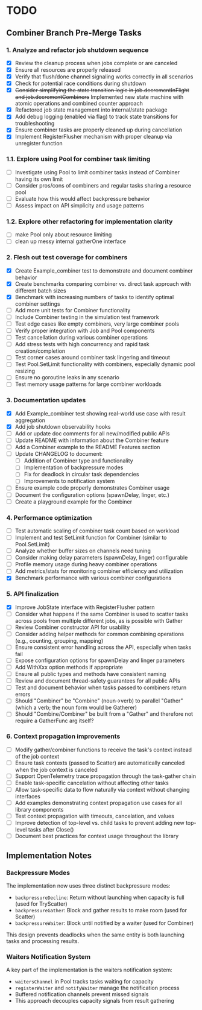 # TODO

## Combiner Branch Pre-Merge Tasks

### 1. Analyze and refactor job shutdown sequence
- [x] Review the cleanup process when jobs complete or are canceled
- [x] Ensure all resources are properly released
- [x] Verify that flush/done channel signaling works correctly in all scenarios
- [x] Check for potential race conditions during shutdown
- [x] ~~Consider simplifying the state transition logic in job.decrementInFlight and job.decrementCombiners~~ Implemented new state machine with atomic operations and combined counter approach
- [x] Refactored job state management into internal/state package
- [x] Add debug logging (enabled via flag) to track state transitions for troubleshooting
- [x] Ensure combiner tasks are properly cleaned up during cancellation 
- [x] Implement RegisterFlusher mechanism with proper cleanup via unregister function

### 1.1. Explore using Pool for combiner task limiting
- [ ] Investigate using Pool to limit combiner tasks instead of Combiner having its own limit
- [ ] Consider pros/cons of combiners and regular tasks sharing a resource pool
- [ ] Evaluate how this would affect backpressure behavior
- [ ] Assess impact on API simplicity and usage patterns

### 1.2. Explore other refactoring for implementation clarity 
- [ ] make Pool only about resource limiting
- [ ] clean up messy internal gatherOne interface

### 2. Flesh out test coverage for combiners
- [x] Create Example_combiner test to demonstrate and document combiner behavior
- [x] Create benchmarks comparing combiner vs. direct task approach with different batch sizes
- [x] Benchmark with increasing numbers of tasks to identify optimal combiner settings
- [ ] Add more unit tests for Combiner functionality
- [ ] Include Combiner testing in the simulation test framework
- [ ] Test edge cases like empty combiners, very large combiner pools
- [ ] Verify proper integration with Job and Pool components
- [ ] Test cancellation during various combiner operations
- [ ] Add stress tests with high concurrency and rapid task creation/completion
- [ ] Test corner cases around combiner task lingering and timeout
- [ ] Test Pool.SetLimit functionality with combiners, especially dynamic pool resizing
- [ ] Ensure no goroutine leaks in any scenario
- [ ] Test memory usage patterns for large combiner workloads

### 3. Documentation updates
- [x] Add Example_combiner test showing real-world use case with result aggregation
- [x] Add job shutdown observability hooks
- [ ] Add or update doc comments for all new/modified public APIs
- [ ] Update README with information about the Combiner feature
- [ ] Add a Combiner example to the README Features section
- [ ] Update CHANGELOG to document:
  - [ ] Addition of Combiner type and functionality
  - [ ] Implementation of backpressure modes
  - [ ] Fix for deadlock in circular task dependencies
  - [ ] Improvements to notification system
- [ ] Ensure example code properly demonstrates Combiner usage
- [ ] Document the configuration options (spawnDelay, linger, etc.)
- [ ] Create a playground example for the Combiner

### 4. Performance optimization
- [ ] Test automatic scaling of combiner task count based on workload
- [ ] Implement and test SetLimit function for Combiner (similar to Pool.SetLimit)
- [ ] Analyze whether buffer sizes on channels need tuning
- [ ] Consider making delay parameters (spawnDelay, linger) configurable
- [ ] Profile memory usage during heavy combiner operations
- [ ] Add metrics/stats for monitoring combiner efficiency and utilization
- [x] Benchmark performance with various combiner configurations

### 5. API finalization
- [x] Improve JobState interface with RegisterFlusher pattern
- [ ] Consider what happens if the same Combiner is used to scatter tasks across pools from multiple different jobs, as is possible with Gather
- [ ] Review Combiner constructor API for usability 
- [ ] Consider adding helper methods for common combining operations (e.g., counting, grouping, mapping)
- [ ] Ensure consistent error handling across the API, especially when tasks fail
- [ ] Expose configuration options for spawnDelay and linger parameters
- [ ] Add WithXxx option methods if appropriate
- [ ] Ensure all public types and methods have consistent naming
- [ ] Review and document thread-safety guarantees for all public APIs
- [ ] Test and document behavior when tasks passed to combiners return errors
- [ ] Should "Combiner" be "Combine" (noun->verb) to parallel "Gather" (which a verb; the noun form would be Gatherer) 
- [ ] Should "Combine/Combiner" be built from a "Gather" and therefore not require a GatherFunc arg itself?

### 6. Context propagation improvements
- [ ] Modify gather/combiner functions to receive the task's context instead of the job context
- [ ] Ensure task contexts (passed to Scatter) are automatically canceled when the job context is canceled
- [ ] Support OpenTelemetry trace propagation through the task-gather chain
- [ ] Enable task-specific cancelation without affecting other tasks
- [ ] Allow task-specific data to flow naturally via context without changing interfaces
- [ ] Add examples demonstrating context propagation use cases for all library components
- [ ] Test context propagation with timeouts, cancelation, and values
- [ ] Improve detection of top-level vs. child tasks to prevent adding new top-level tasks after Close()
- [ ] Document best practices for context usage throughout the library

## Implementation Notes

### Backpressure Modes
The implementation now uses three distinct backpressure modes:
- `backpressureDecline`: Return without launching when capacity is full (used for TryScatter)
- `backpressureGather`: Block and gather results to make room (used for Scatter)
- `backpressureWaiter`: Block until notified by a waiter (used for Combiner)

This design prevents deadlocks when the same entity is both launching tasks and processing results.

### Waiters Notification System
A key part of the implementation is the waiters notification system:
- `waitersChannel` in Pool tracks tasks waiting for capacity
- `registerWaiter` and `notifyWaiter` manage the notification process
- Buffered notification channels prevent missed signals
- This approach decouples capacity signals from result gathering
